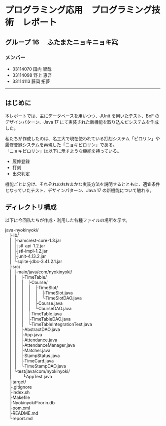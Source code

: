 # プログラミング応用　プログラミング技術　レポート

## グループ 16 　ふたまたニョキニョキ㌠

### メンバー

- 33114070 田内 智哉
- 33114098 野上 恵吾
- 33114113 藤岡 拓夢

---

## はじめに

本レポートでは、主にデータベースを用いつつ、JUnit を用いたテスト、BoF のデザインパターン、Java 17 にて実装された新機能を取り込んだシステムを作成した。

私たちが作成したのは、名工大で現在使われている打刻システム「ピロリン」や履修登録システムを再現した「ニョキピロリン」である。<br>
「ニョキピロリン」は以下に示すような機能を持っている。

- 履修登録
- 打刻
- 出欠判定

機能ごとに分け、それぞれのおおまかな実装方法を説明するとともに、適宜条件となっていたテスト、デザインパターン、Java 17 の新機能について触れる。

## ディレクトリ構成

以下に今回私たちが作成・利用した各種ファイルの場所を示す。

java-nyokinyoki/<br>
&emsp;├lib/<br>
&emsp;│&ensp;├hamcrest-core-1.3.jar<br>
&emsp;│&ensp;├jstl-api-1.2.jar<br>
&emsp;│&ensp;├jstl-impl-1.2.jar<br>
&emsp;│&ensp;├junit-4.13.2.jar<br>
&emsp;│&ensp;└sqlite-jdbc-3.41.2.1.jar<br>
&emsp;├src/<br>
&emsp;│&ensp;├main/java/com/nyokinyoki/<br>
&emsp;│&ensp;│&emsp;├TimeTable/<br>
&emsp;│&ensp;│&emsp;│&emsp;├Course/<br>
&emsp;│&ensp;│&emsp;│&emsp;│&emsp;├TimeSlot/<br>
&emsp;│&ensp;│&emsp;│&emsp;│&emsp;│&emsp;├TimeSlot.java<br>
&emsp;│&ensp;│&emsp;│&emsp;│&emsp;│&emsp;└TimeSlotDAO.java<br>
&emsp;│&ensp;│&emsp;│&emsp;│&emsp;├Course.java<br>
&emsp;│&ensp;│&emsp;│&emsp;│&emsp;└CourseDAO.java<br>
&emsp;│&ensp;│&emsp;│&emsp;├TimeTable.java<br>
&emsp;│&ensp;│&emsp;│&emsp;├TimeTableDAO.java<br>
&emsp;│&ensp;│&emsp;│&emsp;└TimeTableIntegrationTest.java<br>
&emsp;│&ensp;│&emsp;├AbstractDAO.java<br>
&emsp;│&ensp;│&emsp;├App.java<br>
&emsp;│&ensp;│&emsp;├Attendance.java<br>
&emsp;│&ensp;│&emsp;├AttendanceManager.java<br>
&emsp;│&ensp;│&emsp;├Matcher.java<br>
&emsp;│&ensp;│&emsp;├StampStatus.java<br>
&emsp;│&ensp;│&emsp;├TimeCard.java<br>
&emsp;│&ensp;│&emsp;└TimeStampDAO.java<br>
&emsp;│&ensp;└test/java/com/nyokinyoki/<br>
&emsp;│&ensp;&emsp;&emsp;└AppTest.java<br>
&emsp;├target/<br>
&emsp;├.gitignore<br>
&emsp;├index.sh<br>
&emsp;├Makefile<br>
&emsp;├NyokinyokiPirorin.db<br>
&emsp;├pom.xml<br>
&emsp;├README.md<br>
&emsp;└report.md<br>

##
